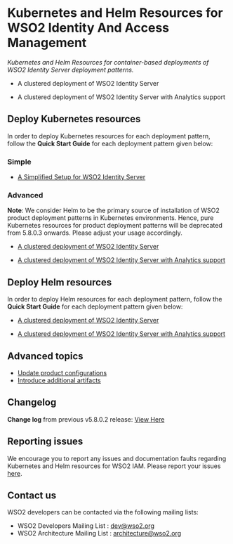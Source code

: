 # Kubernetes and Helm Resources for WSO2 Identity And Access Management

*Kubernetes and Helm Resources for container-based deployments of WSO2 Identity Server deployment patterns.*

* A clustered deployment of WSO2 Identity Server

* A clustered deployment of WSO2 Identity Server with Analytics support

## Deploy Kubernetes resources

In order to deploy Kubernetes resources for each deployment pattern, follow the **Quick Start Guide** for each deployment pattern
given below:

### Simple

* [A Simplified Setup for  WSO2 Identity Server](simple/single-script/README.md)

### Advanced

**Note**: We consider Helm to be the primary source of installation of WSO2 product deployment patterns in Kubernetes environments. Hence, pure Kubernetes resources for product deployment patterns will be deprecated from 5.8.0.3 onwards. Please adjust your usage accordingly.

* [A clustered deployment of WSO2 Identity Server](advanced/is/README.md)

* [A clustered deployment of WSO2 Identity Server with Analytics support](advanced/is-with-analytics/README.md)

## Deploy Helm resources

In order to deploy Helm resources for each deployment pattern, follow the **Quick Start Guide** for each deployment pattern
given below:

* [A clustered deployment of WSO2 Identity Server](advanced/helm/is/README.md)

* [A clustered deployment of WSO2 Identity Server with Analytics support](advanced/helm/is-with-analytics/README.md)

## Advanced topics

* [Update product configurations](advanced/ManageConfigurations.md)
* [Introduce additional artifacts](advanced/ManageArtifacts.md)

## Changelog

**Change log** from previous v5.8.0.2 release: [View Here](CHANGELOG.md)

## Reporting issues

We encourage you to report any issues and documentation faults regarding Kubernetes and Helm resources
for WSO2 IAM. Please report your issues [here](https://github.com/wso2/kubernetes-is/issues).

## Contact us

WSO2 developers can be contacted via the following mailing lists:

* WSO2 Developers Mailing List : [dev@wso2.org](mailto:dev@wso2.org)
* WSO2 Architecture Mailing List : [architecture@wso2.org](mailto:architecture@wso2.org)
